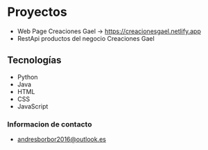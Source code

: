 # Proyectos

  * Web Page Creaciones Gael -> https://creacionesgael.netlify.app
  * RestApi productos del negocio Creaciones Gael
  
## Tecnologías

  * Python
  * Java
  * HTML
  * CSS
  * JavaScript
  
### Informacion de contacto

  * andresborbor2016@outlook.es
